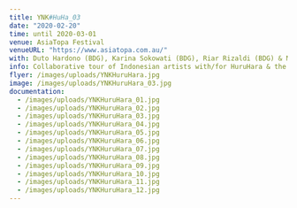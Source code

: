 ```yaml
---
title: YNK#HuHa_03
date: "2020-02-20"
time: until 2020-03-01
venue: AsiaTopa Festival
venueURL: "https://www.asiatopa.com.au/"
with: Duto Hardono (BDG), Karina Sokowati (BDG), Riar Rizaldi (BDG) & MIXXIT (BDG)
info: Collaborative tour of Indonesian artists with/for HuruHara & the AsiaTopa Festival.
flyer: /images/uploads/YNKHuruHara.jpg
image: /images/uploads/YNKHuruHara_03.jpg
documentation:
  - /images/uploads/YNKHuruHara_01.jpg
  - /images/uploads/YNKHuruHara_02.jpg
  - /images/uploads/YNKHuruHara_03.jpg
  - /images/uploads/YNKHuruHara_04.jpg
  - /images/uploads/YNKHuruHara_05.jpg
  - /images/uploads/YNKHuruHara_06.jpg
  - /images/uploads/YNKHuruHara_07.jpg
  - /images/uploads/YNKHuruHara_08.jpg
  - /images/uploads/YNKHuruHara_09.jpg
  - /images/uploads/YNKHuruHara_10.jpg
  - /images/uploads/YNKHuruHara_11.jpg
  - /images/uploads/YNKHuruHara_12.jpg
---
```


#
